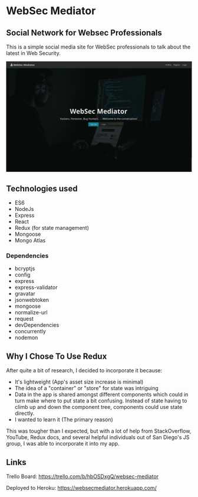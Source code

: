 # WebSec Mediator

## Social Network for Websec Professionals

This is a simple social media site for WebSec professionals to talk about the latest in Web Security.

![alt text](https://github.com/vectorNull/web-sec-mediator/blob/main/client/src/img/WebSecMediator_loginPage.png)

## Technologies used
* ES6
* NodeJs 
* Express
* React
* Redux (for state management)
* Mongoose
* Mongo Atlas


### Dependencies
* bcryptjs
* config
* express
* express-validator
* gravatar
* jsonwebtoken
* mongoose
* normalize-url
* request     
* devDependencies
* concurrently
* nodemon


## Why I Chose To Use Redux
 After quite a bit of research, I decided to incorporate it because:
* It's lightweight (App's asset size increase is minimal)
* The idea of a "container" or "store" for state was intriguing
* Data in the app is shared amongst different components which could in turn make where to put state a bit confusing. Instead of state having to climb up and down the component tree, components could use state directly.
* I wanted to learn it (The primary reason)

This was tougher than I expected, but with a lot of help from StackOverflow, YouTube, Redux docs, and several helpful individuals out of San Diego's JS group, I was able to incorporate it into my app.


## Links

Trello Board:
https://trello.com/b/hbOSDxgQ/websec-mediator

Deployed to Heroku:
https://websecmediator.herokuapp.com/


